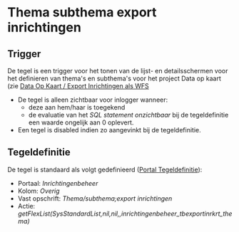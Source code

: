 # Thema subthema export inrichtingen

## Trigger

De tegel is een trigger voor het tonen van de lijst- en detailsschermen voor het definieren van thema's en subthema's voor het project Data op kaart (zie [Data Op Kaart / Export Inrichtingen als WFS](/docs/instellen_inrichten/data_op_kaart.md)

- De tegel is alleen zichtbaar voor inlogger wanneer:
  - deze aan hem/haar is toegekend
  - de evaluatie van het _SQL statement onzichtbaar_ bij de tegeldefinitie een waarde ongelijk aan 0 oplevert.
- Een tegel is disabled indien zo aangevinkt bij de tegeldefinitie.

## Tegeldefinitie

De tegel is standaard als volgt gedefinieerd ([Portal Tegeldefinitie](/docs/instellen_inrichten/portaldefinitie/portal_tegel.md)):

- Portaal: _Inrichtingenbeheer_
- Kolom: _Overig_
- Vast opschrift: _Thema/subthema;export inrichtingen_
- Actie: _getFlexList(SysStandardList,nil,nil,,inrichtingenbeheer_tbexportinrkrt_thema)_
